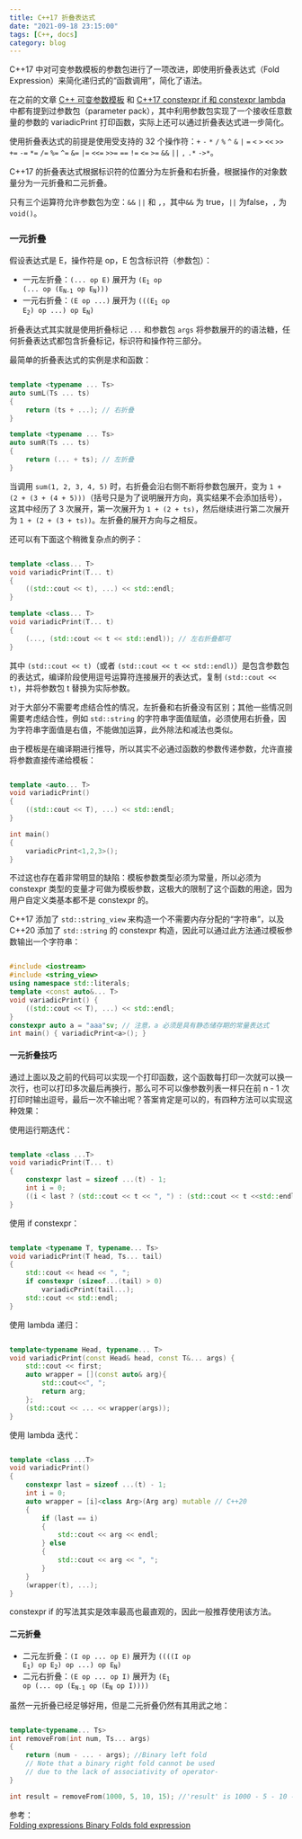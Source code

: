 ```yaml
---
title: C++17 折叠表达式
date: "2021-09-18 23:15:00"
tags: [C++, docs]
category: blog
---
```

C++17 中对可变参数模板的参数包进行了一项改进，即使用折叠表达式（Fold Expression）来简化递归式的“函数调用”，简化了语法。

<!-- more -->

在之前的文章 [C++ 可变参数模板](/blog/2021/08/11/Cpp-Variadic-Template/) 和 [C++17 constexpr if 和 constexpr lambda](/blog/2021/09/12/Cpp-17-constexpr-if-and-constexpr-lambda/) 中都有提到过参数包（parameter pack），其中利用参数包实现了一个接收任意数量的参数的 variadicPrint 打印函数，实际上还可以通过折叠表达式进一步简化。

使用折叠表达式的前提是使用受支持的 32 个操作符：`+` `-` `*` `/` `%` `^` `&` `|` `=` `<` `>` `<<` `>>` `+=` `-=` `*=` `/=` `%=` `^=` `&=` `|=` `<<=` `>>=` `==` `!=` `<=` `>=` `&&` `||` `,` `.*` `->*`。

C++17 的折叠表达式根据标识符的位置分为左折叠和右折叠，根据操作的对象数量分为一元折叠和二元折叠。

只有三个运算符允许参数包为空：`&&` `||` 和 `,`，其中`&&` 为 true，`||` 为false，`,` 为 `void()`。

### 一元折叠

假设表达式是 E，操作符是 op，E 包含标识符（参数包）：

+ 一元左折叠：`(... op E)` 展开为 <code>(E<sub>1</sub> op (... op (E<sub>N-1</sub> op E<sub>N</sub>)))</code>
+ 一元右折叠：`(E op ...)` 展开为 <code>(((E<sub>1</sub> op E<sub>2</sub>) op ...) op E<sub>N</sub>)</code>


折叠表达式其实就是使用折叠标记 `...` 和参数包 `args` 将参数展开的的语法糖，任何折叠表达式都包含折叠标记，标识符和操作符三部分。

最简单的折叠表达式的实例是求和函数：

```cpp

template <typename ... Ts>
auto sumL(Ts ... ts)
{
    return (ts + ...); // 右折叠
}

template <typename ... Ts>
auto sumR(Ts ... ts)
{
    return (... + ts); // 左折叠
}

```

当调用 `sum(1, 2, 3, 4, 5)` 时，右折叠会沿右侧不断将参数包展开，变为 `1 + (2 + (3 + (4 + 5)))`（括号只是为了说明展开方向，真实结果不会添加括号），这其中经历了 3 次展开，第一次展开为 `1 + (2 + ts)`，然后继续进行第二次展开为 `1 + (2 + (3 + ts))`。左折叠的展开方向与之相反。

还可以有下面这个稍微复杂点的例子：

```cpp

template <class... T>
void variadicPrint(T... t)
{
    ((std::cout << t), ...) << std::endl;
}

template <class... T>
void variadicPrint(T... t)
{
    (..., (std::cout << t << std::endl)); // 左右折叠都可
}

```

其中 `(std::cout << t)`（或者 `(std::cout << t << std::endl)`）是包含参数包的表达式，编译阶段使用逗号运算符连接展开的表达式，复制 `(std::cout << t)`，并将参数包 t 替换为实际参数。

对于大部分不需要考虑结合性的情况，左折叠和右折叠没有区别；其他一些情况则需要考虑结合性，例如 `std::string` 的字符串字面值赋值，必须使用右折叠，因为字符串字面值是右值，不能做加运算，此外除法和减法也类似。

由于模板是在编译期进行推导，所以其实不必通过函数的参数传递参数，允许直接将参数直接传递给模板：

```cpp

template <auto... T>
void variadicPrint()
{
    ((std::cout << T), ...) << std::endl;
}

int main()
{
    variadicPrint<1,2,3>();
}

```

不过这也存在着非常明显的缺陷：模板参数类型必须为常量，所以必须为 constexpr 类型的变量才可做为模板参数，这极大的限制了这个函数的用途，因为用户自定义类基本都不是 constexpr 的。

C++17 添加了 `std::string_view` 来构造一个不需要内存分配的“字符串”，以及 C++20 添加了 `std::string` 的 constexpr 构造，因此可以通过此方法通过模板参数输出一个字符串：

```cpp

#include <iostream>
#include <string_view>
using namespace std::literals;
template <const auto&... T>
void variadicPrint() {
    ((std::cout << T), ...) << std::endl;
}
constexpr auto a = "aaa"sv; // 注意，a 必须是具有静态储存期的常量表达式
int main() { variadicPrint<a>(); }


```

#### 一元折叠技巧

通过上面以及之前的代码可以实现一个打印函数，这个函数每打印一次就可以换一次行，也可以打印多次最后再换行，那么可不可以像参数列表一样只在前 n - 1 次打印时输出逗号，最后一次不输出呢？答案肯定是可以的，有四种方法可以实现这种效果：

使用运行期迭代：

```cpp

template <class ...T>
void variadicPrint(T... t)
{
    constexpr last = sizeof ...(t) - 1;
    int i = 0;
    ((i < last ? (std::cout << t << ", ") : (std::cout << t <<std::endl), ++i), ...);
}

```

使用 if constexpr：

```cpp

template <typename T, typename... Ts>
void variadicPrint(T head, Ts... tail)
{
    std::cout << head << ", ";
    if constexpr (sizeof...(tail) > 0)
        variadicPrint(tail...);
    std::cout << std::endl;
}

```

使用 lambda 递归：

```cpp

template<typename Head, typename... T>
void variadicPrint(const Head& head, const T&... args) {
    std::cout << first;
    auto wrapper = [](const auto& arg){
        std::cout<<", ";
        return arg;
    };
    (std::cout << ... << wrapper(args));
}

```

使用 lambda 迭代：

```cpp

template <class ...T>
void variadicPrint()
{
    constexpr last = sizeof ...(t) - 1;
    int i = 0;
    auto wrapper = [i]<class Arg>(Arg arg) mutable // C++20
    {
        if (last == i)
        {
            std::cout << arg << endl;
        } else
        {
            std::cout << arg << ", ";
        }
    }
    (wrapper(t), ...);
}

```

constexpr if 的写法其实是效率最高也最直观的，因此一般推荐使用该方法。

#### 二元折叠

+ 二元左折叠：`(I op ... op E)` 展开为 <code>((((I op E<sub>1</sub>) op E<sub>2</sub>) op ...) op E<sub>N</sub>)</code>
+ 二元右折叠：`(E op ... op I)` 展开为 <code>(E<sub>1</sub> op (... op (E<sub>N-1</sub> op (E<sub>N</sub> op I))))</code>

虽然一元折叠已经足够好用，但是二元折叠仍然有其用武之地：

```cpp

template<typename... Ts>
int removeFrom(int num, Ts... args)
{
    return (num - ... - args); //Binary left fold
    // Note that a binary right fold cannot be used
    // due to the lack of associativity of operator-
}

int result = removeFrom(1000, 5, 10, 15); //'result' is 1000 - 5 - 10 - 15 = 970

```

<div class="ref-label">参考：</div>
<div class="ref-list">
<a href="http://www.open-std.org/jtc1/sc22/wg21/docs/papers/2014/n4295.html">
Folding expressions
</a>
<a href="https://riptutorial.com/cplusplus/example/8932/binary-folds">
Binary Folds
</a>
<a href="https://en.cppreference.com/w/cpp/language/fold">
fold expression
</a>
</div>
